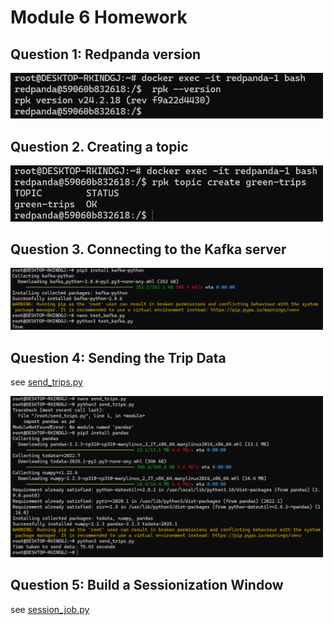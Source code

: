# Module 6 Homework


## Question 1: Redpanda version

<img src="images/Q1.png" width="500">


## Question 2. Creating a topic

<img src="images/Q2.png" width="500">


## Question 3. Connecting to the Kafka server

<img src="images/Q3.png" width="500">


## Question 4: Sending the Trip Data

see [send_trips.py](https://github.com/chenjing2025/de-zcamp/blob/main/06-streaming/send_trips.py)

<img src="images/Q4_whole.png" width="500">


## Question 5: Build a Sessionization Window

see [session_job.py](https://github.com/chenjing2025/de-zcamp/blob/main/06-streaming/session_job.py)

